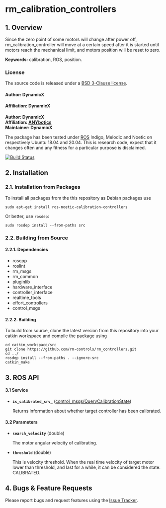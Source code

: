 # rm_calibration_controllers

## 1. Overview

Since the zero point of some motors will change after power off, rm_calibration_controller will move at a certain speed after it is started until motors reach the mechanical limit, and motors position will be reset to zero. 

**Keywords:** calibration, ROS, position.

### License

The source code is released under a [ BSD 3-Clause license](http://192.168.0.100:7070/dynamicx/rm_gimbal_controllers/-/blob/master/LICENSE).

#### Author: DynamicX
#### Affiliation: DynamicX

**Author: DynamicX<br />
Affiliation: [ANYbotics](https://www.anybotics.com/)<br />
Maintainer: DynamicX**

The package has been tested under [ROS](https://www.ros.org/) Indigo, Melodic and Noetic on respectively Ubuntu 18.04 and 20.04. This is research code, expect that it changes often and any fitness for a particular purpose is disclaimed.

[![Build Status](http://rsl-ci.ethz.ch/buildStatus/icon?job=ros_best_practices)](http://rsl-ci.ethz.ch/job/ros_best_practices/)

## 2. Installation

### 2.1. Installation from Packages

To install all packages from the this repository as Debian packages use

    sudo apt-get install ros-noetic-calibration-controllers

Or better, use `rosdep`:

	sudo rosdep install --from-paths src

### 2.2. Building from Source

#### 2.2.1. Dependencies
* roscpp
* roslint
* rm_msgs
* rm_common
* pluginlib
* hardware_interface
* controller_interface
* realtime_tools
* effort_controllers
* control_msgs


#### 2.2.2. Building

To build from source, clone the latest version from this repository into your catkin workspace and compile the package using

	cd catkin_workspace/src
	git clone https://github.com/rm-controls/rm_controllers.git
	cd ../
	rosdep install --from-paths . --ignore-src
	catkin_make


## 3. ROS API

#### 3.1 Service
* **`is_calibrated_srv_`** ([control_msgs/QueryCalibrationState](http://docs.ros.org/en/api/control_msgs/html/srv/QueryCalibrationState.html))

	 Returns information about whether target controller has been calibrated.


#### 3.2 Parameters
* **`search_velocity`** (double)

	The motor angular velocity of calibrating.

* **`threshold`** (double)

	This is velocity threshold. When the real time velocity of target motor lower than threshold, and last for a while, it can be considered the state: CALIBRATED.


## 4. Bugs & Feature Requests

Please report bugs and request features using the [Issue Tracker](https://github.com/rm-controls/rm_controllers/issues).
